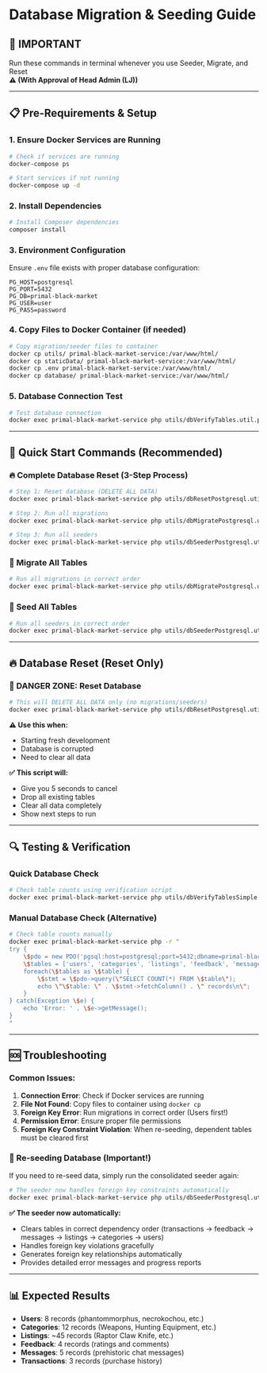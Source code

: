 # Database Migration & Seeding Guide

## 🚨 IMPORTANT
Run these commands in terminal whenever you use Seeder, Migrate, and Reset  
**⚠️ (With Approval of Head Admin (LJ))**

---

## 📋 Pre-Requirements & Setup

### 1. **Ensure Docker Services are Running**
```bash
# Check if services are running
docker-compose ps

# Start services if not running
docker-compose up -d
```

### 2. **Install Dependencies**
```bash
# Install Composer dependencies
composer install
```

### 3. **Environment Configuration**
Ensure `.env` file exists with proper database configuration:
```
PG_HOST=postgresql
PG_PORT=5432
PG_DB=primal-black-market
PG_USER=user
PG_PASS=password
```

### 4. **Copy Files to Docker Container** (if needed)
```bash
# Copy migration/seeder files to container
docker cp utils/ primal-black-market-service:/var/www/html/
docker cp staticData/ primal-black-market-service:/var/www/html/
docker cp .env primal-black-market-service:/var/www/html/
docker cp database/ primal-black-market-service:/var/www/html/ 
```

### 5. **Database Connection Test**
```bash
# Test database connection
docker exec primal-black-market-service php utils/dbVerifyTables.util.php
```

---

## 🚀 Quick Start Commands (Recommended)

### **🔥 Complete Database Reset (3-Step Process)**
```bash
# Step 1: Reset database (DELETE ALL DATA)
docker exec primal-black-market-service php utils/dbResetPostgresql.util.php

# Step 2: Run all migrations
docker exec primal-black-market-service php utils/dbMigratePostgresql.util.php

# Step 3: Run all seeders
docker exec primal-black-market-service php utils/dbSeederPostgresql.util.php
```

### **🧱 Migrate All Tables**
```bash
# Run all migrations in correct order
docker exec primal-black-market-service php utils/dbMigratePostgresql.util.php
```

### **🌱 Seed All Tables**
```bash
# Run all seeders in correct order
docker exec primal-black-market-service php utils/dbSeederPostgresql.util.php
```

---

## 🔥 Database Reset (Reset Only)

### **🚨 DANGER ZONE: Reset Database**
```bash
# This will DELETE ALL DATA only (no migrations/seeders)
docker exec primal-black-market-service php utils/dbResetPostgresql.util.php
```

**⚠️ Use this when:**
- Starting fresh development
- Database is corrupted
- Need to clear all data

**✅ This script will:**
- Give you 5 seconds to cancel
- Drop all existing tables
- Clear all data completely
- Show next steps to run


---

## 🔍 Testing & Verification

### **Quick Database Check**
```bash
# Check table counts using verification script
docker exec primal-black-market-service php utils/dbVerifyTablesSimple.util.php
```

### **Manual Database Check** (Alternative)
```bash
# Check table counts manually
docker exec primal-black-market-service php -r "
try {
    \$pdo = new PDO('pgsql:host=postgresql;port=5432;dbname=primal-black-market', 'user', 'password');
    \$tables = ['users', 'categories', 'listings', 'feedback', 'messages', 'transactions'];
    foreach(\$tables as \$table) {
        \$stmt = \$pdo->query(\"SELECT COUNT(*) FROM \$table\");
        echo \"\$table: \" . \$stmt->fetchColumn() . \" records\n\";
    }
} catch(Exception \$e) {
    echo 'Error: ' . \$e->getMessage();
}
"
```

---

## 🆘 Troubleshooting

### **Common Issues:**
1. **Connection Error**: Check if Docker services are running
2. **File Not Found**: Copy files to container using `docker cp`
3. **Foreign Key Error**: Run migrations in correct order (Users first!)
4. **Permission Error**: Ensure proper file permissions
5. **Foreign Key Constraint Violation**: When re-seeding, dependent tables must be cleared first

### **🔄 Re-seeding Database (Important!)**
If you need to re-seed data, simply run the consolidated seeder again:

```bash
# The seeder now handles foreign key constraints automatically
docker exec primal-black-market-service php utils/dbSeederPostgresql.util.php
```

**✅ The seeder now automatically:**
- Clears tables in correct dependency order (transactions → feedback → messages → listings → categories → users)
- Handles foreign key violations gracefully
- Generates foreign key relationships automatically
- Provides detailed error messages and progress reports

---

## 📊 Expected Results
- **Users**: 8 records (phantommorphus, necrokochou, etc.)
- **Categories**: 12 records (Weapons, Hunting Equipment, etc.)
- **Listings**: ~45 records (Raptor Claw Knife, etc.)
- **Feedback**: 4 records (ratings and comments)
- **Messages**: 5 records (prehistoric chat messages)
- **Transactions**: 3 records (purchase history)